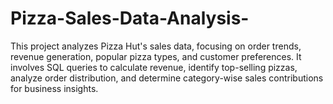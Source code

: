 # Pizza-Sales-Data-Analysis-
This project analyzes Pizza Hut's sales data, focusing on order trends, revenue generation, popular pizza types, and customer preferences. 
It involves SQL queries to calculate revenue, identify top-selling pizzas, analyze order distribution, and determine category-wise sales contributions for business insights.







